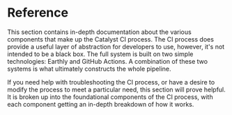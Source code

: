 # Reference

This section contains in-depth documentation about the various components that make up the Catalyst CI process.
The CI process does provide a useful layer of abstraction for developers to use, however, it's not intended to be a black box.
The full system is built on two simple technologies: Earthly and GitHub Actions.
A combination of these two systems is what ultimately constructs the whole pipeline.

If you need help with troubleshooting the CI process, or have a desire to modify the process to meet a particular need, this section
will prove helpful.
It is broken up into the foundational components of the CI process, with each component getting an in-depth breakdown of how it
works.
